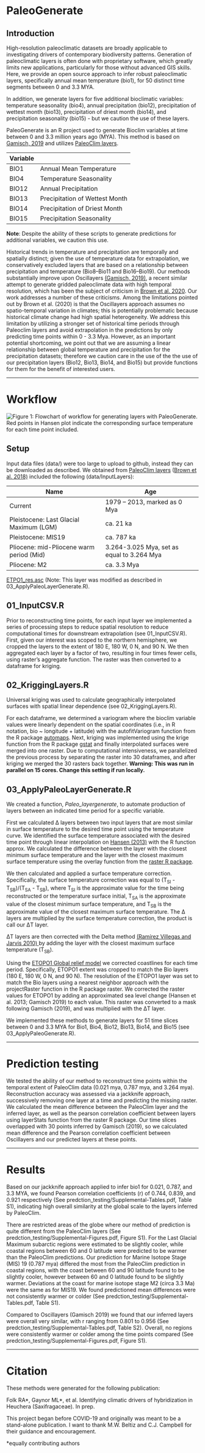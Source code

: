 # PaleoGenerate

## Introduction  

High-resolution paleoclimatic datasets are broadly applicable to investigating drivers of contemporary biodiversity patterns. Generation of paleoclimatic layers is often done with proprietary software, which greatly limits new applications, particularly for those without advanced GIS skills. Here, we provide an open source approach to infer robust paleoclimatic layers, specifically annual mean temperature (bio1), for 50 distinct time segments between 0 and 3.3 MYA. 

In addition, we generate layers for five additional bioclimatic variables: temperature seasonality (bio4), annual precipitation (bio12), precipitation of wettest month (bio13), precipitation of driest month (bio14), and precipitation seasonality (bio15) - but we caution the use of these layers. 

PaleoGenerate is an R project used to generate Bioclim variables at time between 0 and 3.3 million years ago (MYA). This method is based on [Gamisch, 2019](https://onlinelibrary.wiley.com/doi/full/10.1111/geb.12979) and utilizes [PaleoClim layers](http://paleoclim.org/). 

  

| Variable |  |
| ------------ | ------------- |
| BIO1 | Annual Mean Temperature |
| BIO4 | Temperature Seasonality |
| BIO12 | Annual Precipitation |
| BIO13 | Precipitation of Wettest Month |
| BIO14 | Precipitation of Driest Month |
| BIO15 | Precipitation Seasonality |
 


**Note**: Despite the ability of these scripts to generate predictions for additional variables, we caution this use. 

Historical trends in temperature and precipitation are temporally and spatially distinct; given the use of temperature data for extrapolation, we conservatively excluded layers that are based on a relationship between precipitation and temperature (Bio8–Bio11 and Bio16–Bio19). Our methods substantially improve upon Oscillayers [(Gamisch, 2019)](https://onlinelibrary.wiley.com/doi/full/10.1111/geb.12979), a recent similar attempt to generate gridded paleoclimate data with high temporal resolution, which has been the subject of criticism in [Brown et al. 2020](https://onlinelibrary.wiley.com/doi/full/10.1111/geb.13103). Our work addresses a number of these criticisms. Among the limitations pointed out by Brown et al. (2020)  is that the Oscillayers approach assumes no spatio-temporal variation in climates; this is potentially problematic because historical climate change had high spatial heterogeneity. We address this limitation by utilizing a stronger set of historical time periods through Paleoclim layers and avoid extrapolation in the predictions by only predicting time points within 0 - 3.3 Mya. However, as an important potential shortcoming, we point out that we are assuming a linear relationship between global temperature and precipitation for the precipitation datasets; therefore we caution care in the use of the the use of our precipitation layers (Bio12, Bio13, Bio14, and Bio15) but provide functions for them for the benefit of interested users. 

---

# Workflow
![Figure 1: Flowchart of workflow for generating layers with PaleoGenerate. Red points in Hansen plot indicate the corresponding surface temperature for each time point included.](Workflow.jpg)


## Setup
Input data files (data/) were too large to upload to github, instead they can be downloaded as described. We obtained from [PaleoClim layers](http://paleoclim.org/) ([Brown et al. 2018)](https://www.nature.com/articles/sdata2018254) included the following (data/InputLayers):

| Name | Age |
| ------------ | ------------- |
| Current | 1979 – 2013, marked as 0 Mya |
| Pleistocene: Last Glacial Maximum (LGM) | ca. 21 ka |
| Pleistocene: MIS19 | ca. 787 ka |
| Pliocene: mid-Pliocene warm period (Mid) | 3.264-3.025 Mya, set as equal to 3.264 Mya|
| Pliocene: M2 | ca. 3.3 Mya |


[ETPO1_res.asc](https://www.ngdc.noaa.gov/mgg/global/) (Note: This layer was modified as described in 03_ApplyPaleoLayerGenerate.R). 


## 01_InputCSV.R
Prior to reconstructing time points, for each input layer we implemented a series of processing steps to reduce spatial resolution to reduce computational times for downstream extrapolation (see 01_InputCSV.R). First, given our interest was scoped to the northern hemisphere, we cropped the layers to the extent of 180 E, 180 W, 0 N, and 90 N. We then aggregated each layer by a factor of two, resulting in four times fewer cells, using raster’s aggregate function. The raster was then converted to a dataframe for kriging. 
  
  
## 02_KriggingLayers.R
Universal kriging was used to calculate geographically interpolated surfaces with spatial linear dependence (see 02_KriggingLayers.R). 

For each dataframe, we determined a variogram where the bioclim variable values were linearly dependent on the spatial coordinates (i.e., in R notation, bio ~ longitude + latitude) with the autofitVariogram function from the R package [automaps](https://cran.r-project.org/web/packages/automap/index.html). Next, kriging was implemented using the krige function from the R package [gstat](https://cran.microsoft.com/snapshot/2019-05-02/web/packages/gstat/gstat.pdf) and finally interpolated surfaces were merged into one raster. Due to computational intensiveness, we parallelized the previous process by separating the raster into 30 dataframes, and after kriging we merged the 30 rasters back together. **Warning: This was run in parallel on 15 cores. Change this setting if run locally.**

 
## 03_ApplyPaleoLayerGenerate.R
We created a function, *Paleo_layergenerate*, to automate production of layers between an indicated time period for a specific variable.    

First we calculated Δ layers between two input layers that are most similar in surface temperature to the desired time point using the temperature curve. We identified the surface temperature associated with the desired time point through linear interpolation on [Hansen (2013)](https://royalsocietypublishing.org/doi/10.1098/rsta.2012.0294) with the R function approx. We calculated the difference between the layer with the closest minimum surface temperature and the layer with the closest maximum surface temperature using the overlay function from the [raster R package](https://cran.r-project.org/web/packages/raster/index.html).    

We then calculated and applied a surface temperature correction. Specifically, the surface temperature correction was equal to (T<sub>SI</sub> - T<sub>SB</sub>)/(T<sub>SA</sub> - T<sub>SB</sub>), where T<sub>SI</sub> is the approximate value for the time being reconstructed or the temperature surface initial, T<sub>SA</sub> is the approximate value of the closest minimum surface temperature, and T<sub>SB</sub> is the approximate value of the closest maximum surface temperature. The Δ layers are multiplied by the surface temperature correction, the product is call our ΔT layer.

ΔT layers are then corrected with the Delta method [(Ramírez Villegas and Jarvis 2010)
](https://cgspace.cgiar.org/handle/10568/90731) by adding the layer with the closest maximum surface temperature (T<sub>SB</sub>).

Using the [ETOPO1 Global relief model](https://www.ncei.noaa.gov/access/metadata/landing-page/bin/iso?id=gov.noaa.ngdc.mgg.dem:316) we corrected coastlines for each time period. Specifically, ETOPO1 extent was cropped to match the Bio layers (180 E, 180 W, 0 N, and 90 N). The resolution of the ETOPO1 layer was set to match the Bio layers using a nearest neighbor approach with the projectRaster function in the R package raster. We corrected the raster values for ETOPO1 by adding an approximated sea level change  (Hansen et al. 2013; Gamisch 2019) to each value. This raster was converted to a mask following Gamisch (2019), and was multiplied with the ΔT layer.

We implemented these methods to generate layers for 51 time slices between 0 and 3.3 MYA for Bio1, Bio4, Bio12, Bio13, Bio14, and Bio15 (see 03_ApplyPaleoGenerate.R).

---

# Prediction testing    

We tested the ability of our method to reconstruct time points within the temporal extent of PaleoClim data (0.021 mya, 0.787 mya, and 3.264 mya). Reconstruction accuracy was assessed via a jackknife approach, successively removing one layer at a time and predicting the missing raster. We calculated the mean difference between the PaleoClim layer and the inferred layer, as well as the pearson correlation coefficient between layers using layerStats function from the raster R package. Our time slices overlapped with 30 points inferred by Gamisch (2019), so we calculated mean difference and the Pearson correlation coefficient between Oscillayers and our predicted layers at these points. 

---

# Results    
 
Based on our jackknife approach applied to infer bio1 for 0.021, 0.787, and 3.3 MYA, we found Pearson correlation coefficients (r) of 0.744, 0.839, and 0.921 respectively (See predction_testing/Supplemental-Tables.pdf, Table S1), indicating high overall similarity at the global scale to the layers inferred by PaleoClim. 

There are restricted areas of the globe where our method of prediction is quite different from the PaleoClim layers (See predction_testing/Supplemental-Figures.pdf, Figure S1). For the Last Glacial Maximum subarctic regions were estimated to be slightly cooler, while coastal regions between 60 and 0 latitude were predicted to be warmer than the PaleoClim predictions. Our prediction for Marine Isotope Stage (MIS) 19 (0.787 mya) differed the most from the PaleoClim prediction in coastal regions, with the coast between 60 and 90 latitude found to be slightly cooler, however between 60 and 0 latitude found to be slightly warmer. Deviations at the coast for marine isotope stage M2 (circa 3.3 Ma) were the same as for MIS19. We found predictioned mean differences were not consistently warmer or colder (See predction_testing/Supplemental-Tables.pdf, Table S1). 

Compared to Oscillayers (Gamisch 2019) we found that our inferred layers were overall very similar, with r ranging from 0.801 to 0.956 (See predction_testing/Supplemental-Tables.pdf, Table S2). Overall, no regions were consistently warmer or colder among the time points compared (See predction_testing/Supplemental-Figures.pdf, Figure S1).  



---

# Citation 

These methods were generated for the following publication:

Folk RA*, Gaynor ML*, et al. Identifying climatic drivers of hybridization in Heuchera (Saxifragaceae). In prep. 

This project began before COVID-19 and originally was meant to be a stand-alone publication. I want to thank M.W. Beltiz and C.J. Campbell for their guidance and encouragement. 


*equally contributing authors

